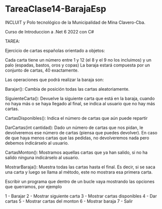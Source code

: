 # TareaClase14-BarajaEsp

INCLUIT y Polo tecnológico de la Municipalidad de Mina Clavero-Cba.

Curso de Introduccion a .Net 6 2022 con C#

TAREA:

Ejercicio de cartas españolas orientado a objetos:

Cada carta tiene un número entre 1 y 12 (el 8 y el 9 no los incluimos) y un palo (espadas, bastos, oros y copas)
La baraja estará compuesta por un conjunto de cartas, 40 exactamente.

Las operaciones que podrá realizar la baraja son:

Barajar():
  Cambia de posición todas las cartas aleatoriamente.

SiguienteCarta():
  Devuelve la siguiente carta que está en la baraja, cuando no haya más o se haya llegado al final, se indica al usuario que no hay más cartas.

CartasDisponibles():
  Indica el número de cartas que aún puede repartir

DarCartas(int cantidad):
  Dado un número de cartas que nos pidan, le devolveremos ese número de cartas (piensa que puedes devolver). En caso de que haya menos cartas que las pedidas, no devolveremos nada pero debemos indicárselo al usuario.

CartasMonton():
  Mostramos aquellas cartas que ya han salido, si no ha salido ninguna indicárselo al usuario.

MostrarBaraja():
  Muestra todas las cartas hasta el final. Es decir, si se saca una carta y luego se llama al método, este no mostrara esa primera carta.


Escribir un programa que dentro de un bucle vaya mostrando las opciones que querramos, por ejemplo

1 - Barajar
2 - Mostrar siguiente carta
3 - Mostrar cartas disponibles
4 - Dar cartas
5 - Mostrar cartas del monton
6 - Mostrar baraja
7 - Salir
